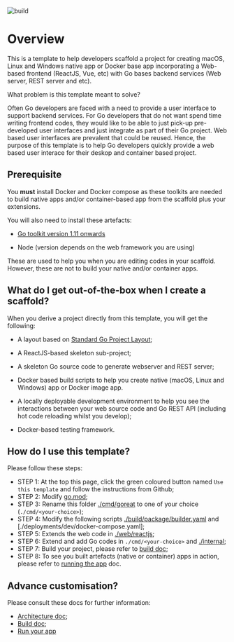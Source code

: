 ![build](https://github.com/paulwizviz/go-web/workflows/build/badge.svg)

# Overview

This is a template to help developers scaffold a project for creating macOS, Linux and Windows native app or Docker base app incorporating a Web-based frontend (ReactJS, Vue, etc) with Go bases backend services (Web server, REST server and etc).

What problem is this template meant to solve?

Often Go developers are faced with a need to provide a user interface to support backend services. For Go developers that do not want spend time writing frontend codes, they would like to be able to just pick-up pre-developed user interfaces and just integrate as part of their Go project. Web based user interfaces are prevalent that could be reused. Hence, the purpose of this template is to help Go developers quickly provide a web based user interace for their deskop and container based project.

## Prerequisite

You **must** install Docker and Docker compose as these toolkits are needed to build native apps and/or container-based app from the scaffold plus your extensions.

You will also need to install these artefacts:

* [Go toolkit version 1.11 onwards](https://blog.golang.org/)

* Node (version depends on the web framework you are using)

These are used to help you when you are editing codes in your scaffold. However, these are not to build your native and/or container apps.

## <a name="out-of-the-box">What do I get out-of-the-box when I create a scaffold</a>?

When you derive a project directly from this template, you will get the following:

* A layout based on [Standard Go Project Layout](https://github.com/golang-standards/project-layout);

* A ReactJS-based skeleton sub-project;

* A skeleton Go source code to generate webserver and REST server;

* Docker based build scripts to help you create native (macOS, Linux and Windows) app or Docker image app.

* A locally deployable development environment to help you see the interactions between your web source code and Go REST API (including hot code reloading whilst you develop);

* Docker-based testing framework.

## How do I use this template?

Please follow these steps:

* STEP 1: At the top this page, click the green coloured button named `Use this template` and follow the instructions from Github;
* STEP 2: Modify [go.mod](./go.mod);
* STEP 3: Rename this folder [./cmd/goreat](./cmd/goreact) to one of your choice (`./cmd/<your-choice>`);
* STEP 4: Modify the following scripts [./build/package/builder.yaml](./build/package/builder.yaml) and [./deployments/dev/docker-compose.yaml];
* STEP 5: Extends the web code in [./web/reactjs](./web/reactjs);
* STEP 6: Extend and add Go codes in `./cmd/<your-choice>` and [./internal](./internal);
* STEP 7: Build your project, please refer to [build doc](./docs/Build.md);
* STEP 8: To see you built artefacts (native or container) apps in action, please refer to [running the app](./docs/Run.md) doc.

## Advance customisation?

Please consult these docs for further information:

* [Architecture doc](./docs/Arch.md);
* [Build doc](./docs/Build.md);
* [Run your app](./docs/Run.md)